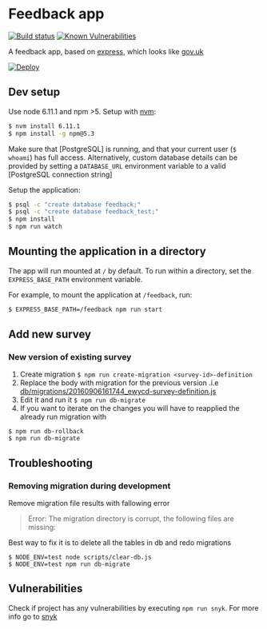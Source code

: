 # Feedback app

[![Build status][build status image]][ci]
[![Known Vulnerabilities][snyk badge]][snyk project]

A feedback app, based on [express], which looks like [gov.uk]

[![Deploy][heroku deploy image]][heroku deploy hook]

## Dev setup

Use node 6.11.1 and npm >5. Setup with [nvm](https://github.com/creationix/nvm):

```sh
$ nvm install 6.11.1
$ npm install -g npm@5.3
``` 

Make sure that [PostgreSQL] is running, and that your current user (`$ whoami`)
has full access. Alternatively, custom database details can be provided by setting
a `DATABASE_URL` environment variable to a valid [PostgreSQL connection string]

Setup the application:

```sh
$ psql -c "create database feedback;"
$ psql -c "create database feedback_test;"
$ npm install
$ npm run watch
```

## Mounting the application in a directory

The app will run mounted at `/` by default. To run within a directory, set the
`EXPRESS_BASE_PATH` environment variable.

For example, to mount the application at `/feedback`, run:

```sh
$ EXPRESS_BASE_PATH=/feedback npm run start
```

## Add new survey

### New version of existing survey

1. Create migration `$ npm run create-migration <survey-id>-definition`
2. Replace the body with migration for the previous version .i.e
[db/migrations/20160906161744_ewycd-survey-definition.js](db/migrations/20160906161744_ewycd-survey-definition.js)
3. Edit it and run it `$ npm run db-migrate`
4. If you want to iterate on the changes you will have to reapplied the already run migration with
```
$ npm run db-rollback
$ npm run db-migrate
```

## Troubleshooting

### Removing migration during development

Remove migration file results with fallowing error

> Error: The migration directory is corrupt, the following files are missing:

Best way to fix it is to delete all the tables in db and redo migrations

    $ NODE_ENV=test node scripts/clear-db.js
    $ NODE_ENV=test npm run db-migrate

## Vulnerabilities

Check if project has any vulnerabilities by executing `npm run snyk`. For more info go to [snyk][snyk]

[build status image]: https://api.travis-ci.org/lm-tools/feedback.svg
[ci]: https://travis-ci.org/lm-tools/feedback
[express]: http://expressjs.com/
[gov.uk]: https://www.gov.uk/
[heroku deploy image]: https://www.herokucdn.com/deploy/button.svg
[heroku deploy hook]: https://heroku.com/deploy
[snyk]: https://snyk.io/
[snyk badge]: https://snyk.io/test/github/lm-tools/feedback/badge.svg
[snyk project]: https://snyk.io/test/github/lm-tools/feedback
